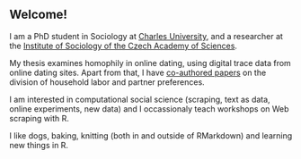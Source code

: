 
## Welcome! 

I am a PhD student in Sociology at [Charles University](https://ksoc.ff.cuni.cz/), and a researcher at the [Institute of Sociology of the Czech Academy of Sciences](https://www.soc.cas.cz/lide/renata-topinkova). 

My thesis examines homophily in online dating, using digital trace data from online dating sites. Apart from that, I have [co-authored papers](/publications) on the division of household labor and partner preferences. 

I am interested in computational social science (scraping, text as data, online experiments, new data) and I occassionaly teach workshops on Web scraping with R. 

I like dogs, baking, knitting (both in and outside of RMarkdown) and learning new things in R.